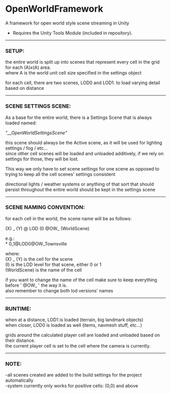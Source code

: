 # OpenWorldFramework
A framework for open world style scene streaming in Unity


* Requires the Unity Tools Module (included in repository).

***
### SETUP:

the entire world is split up into scenes that represent every cell in the grid for each (A)x(A) area.  
where A is the world unit cell size specified in the settings object

for each cell, there are two scenes, LOD0 and LOD1. to load varying detail based on distance

***
### SCENE SETTINGS SCENE:

As a base for the entire world, there is a Settings Scene that is always loaded named: 

*"__OpenWorldSettingsScene"*

this scene should always be the Active scene, as it will be used for lighting settings / fog / etc...  
since other cell scenes will be loaded and unloaded additively, if we rely on settings for those, they will be lost.

This way we only have to set scene settings for one scene as opposed to trying to keep all the cell scenes' settings consistent

directional lights / weather systems or anything of that sort that should persist throughout the entire world should be kept in the settings scene

***
### SCENE NAMING CONVENTION:

for each cell in the world, the scene name will be as follows:

(X) _ (Y) @ LOD (I) @OW_ (WorldScene)

e.g.:  
    * 0_1@LOD0@OW_Townsville

where:  
(X) _ (Y) is the cell for the scene  
(I) is the LOD level for that scene, either 0 or 1  
(WorldScene) is the name of the cell  
    
if you want to change the name of the cell make sure to keep everything before ' @OW_ ' the way it is.  
also remember to change both lod versions' names

***
### RUNTIME:

when at a distance, LOD1 is loaded (terrain, big landmark objects)  
when closer, LOD0 is loaded as well (items, navmesh stuff, etc...) 

grids around the calculated player cell are loaded and unloaded based on their distance.  
the current player cell is set to the cell where the camera is currently.  

***
### NOTE:

-all scenes created are added to the build settings for the project automatically  
-system currently only works for positive cells: (0,0) and above
